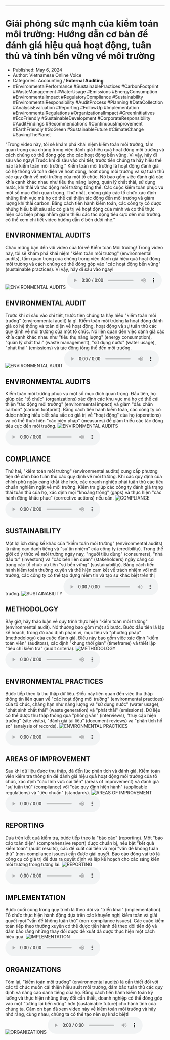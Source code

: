 
---

# Giải phóng sức mạnh của kiểm toán môi trường: Hướng dẫn cơ bản để đánh giá hiệu quả hoạt động, tuân thủ và tính bền vững về môi trường

- Published: May 6, 2024
- Author: Vietnamese Online Voice
- Categories: Accounting / **External Auditing**
- #EnvironmentalPerformance #SustainablePractices #CarbonFootprint #WasteManagement #WaterUsage #Emissions #EnergyConsumption #EnvironmentalImpact #RegulatoryCompliance #Sustainability #EnvironmentalResponsibility #AuditProcess #Planning #DataCollection #AnalysisEvaluation #Reporting #FollowUp #Implementation #EnvironmentalRegulations #OrganizationalImpact #GreenInitiatives #EcoFriendly #SustainableDevelopment #CorporateResponsibility #AuditFindings #Recommendations #ContinuousImprovement #EarthFriendly #GoGreen #SustainableFuture #ClimateChange #SavingThePlanet

"Trong video này, tôi sẽ khám phá khái niệm kiểm toán môi trường, tầm quan trọng của chúng trong việc đánh giá hiệu quả hoạt động môi trường và cách chúng có thể đóng góp cho các hoạt động bền vững. Vì vậy, hãy đi sâu vào ngay! Trước khi đi sâu vào chi tiết, trước tiên chúng ta hãy hiểu thế nào là kiểm toán môi trường." Kiểm toán môi trường là hoạt động đánh giá có hệ thống và toàn diện về hoạt động, hoạt động môi trường và sự tuân thủ các quy định về môi trường của một tổ chức. Nó bao gồm việc đánh giá các khía cạnh khác nhau như tiêu thụ năng lượng, quản lý chất thải, sử dụng nước, khí thải và tác động môi trường tổng thể. Các cuộc kiểm toán phục vụ một số mục đích quan trọng. Thứ nhất, chúng giúp các tổ chức xác định những lĩnh vực mà họ có thể cải thiện tác động đến môi trường và giảm lượng khí thải carbon. Bằng cách tiến hành kiểm toán, các công ty có được những hiểu biết sâu sắc có giá trị về hoạt động của mình và có thể thực hiện các biện pháp nhằm giảm thiểu các tác động tiêu cực đến môi trường. có thể xem chi tiết video hướng dẫn ở bên dưới nhé."


## ENVIRONMENTAL AUDITS

Chào mừng bạn đến với video của tôi về Kiểm toán Môi trường! Trong video này, tôi sẽ khám phá khái niệm "kiểm toán môi trường" (environmental audits), tầm quan trọng của chúng trong việc đánh giá hiệu quả hoạt động môi trường và cách chúng có thể đóng góp vào "các hoạt động bền vững" (sustainable practices). Vì vậy, hãy đi sâu vào ngay!
![ENVIRONMENTAL AUDITS](https://http-archiver-apis-production-80.schnworks.com/storage/images/transitions/2024-05-05/transition-16845292445-Montserrat-Medium-283593.jpg)
<audio controls>
    <source src="https://http-archiver-apis-production-80.schnworks.com/storage/storage/audio/file-7359242532.mp3" type="audio/mpeg">
</audio>



## ENVIRONMENTAL AUDIT

Trước khi đi sâu vào chi tiết, trước tiên chúng ta hãy hiểu "kiểm toán môi trường" (environmental audit) là gì. Kiểm toán môi trường là hoạt động đánh giá có hệ thống và toàn diện về hoạt động, hoạt động và sự tuân thủ các quy định về môi trường của một tổ chức. Nó liên quan đến việc đánh giá các khía cạnh khác nhau như "tiêu thụ năng lượng" (energy consumption), "quản lý chất thải" (waste management), "sử dụng nước" (water usage), "phát thải" (emissions) và tác động tổng thể đến môi trường.
![ENVIRONMENTAL AUDIT](https://http-archiver-apis-production-80.schnworks.com/storage/images/transitions/2024-05-05/transition-41496136080-Montserrat-SemiBold-512DA8.jpg)
<audio controls>
    <source src="https://http-archiver-apis-production-80.schnworks.com/storage/storage/audio/file-24732906981.mp3" type="audio/mpeg">
</audio>



## ENVIRONMENTAL AUDITS

Kiểm toán môi trường phục vụ một số mục đích quan trọng. Đầu tiên, họ giúp các "tổ chức" (organizations) xác định các khu vực mà họ có thể cải thiện "tác động môi trường" (environmental impact) và giảm "dấu chân carbon" (carbon footprint). Bằng cách tiến hành kiểm toán, các công ty có được những hiểu biết sâu sắc có giá trị về "hoạt động" của họ (operations) và có thể thực hiện "các biện pháp" (measures) để giảm thiểu các tác động tiêu cực đến môi trường.
![ENVIRONMENTAL AUDITS](https://http-archiver-apis-production-80.schnworks.com/storage/images/transitions/2024-05-05/transition-375985379-Montserrat-Black-1A237E.jpg)
<audio controls>
    <source src="https://http-archiver-apis-production-80.schnworks.com/storage/storage/audio/file-11651797715.mp3" type="audio/mpeg">
</audio>



## COMPLIANCE

Thứ hai, "kiểm toán môi trường" (environmental audits) cung cấp phương tiện để đảm bảo tuân thủ các quy định về môi trường. Khi các quy định của chính phủ ngày càng khắt khe hơn, các doanh nghiệp phải tuân thủ các tiêu chuẩn nghiêm ngặt về môi trường. Kiểm tra giúp các công ty đánh giá trạng thái tuân thủ của họ, xác định mọi "khoảng trống" (gaps) và thực hiện "các hành động khắc phục" (corrective actions) nếu cần.
![COMPLIANCE](https://http-archiver-apis-production-80.schnworks.com/storage/images/transitions/2024-05-05/transition--13492559995-Montserrat-SemiBold-004895.jpg)
<audio controls>
    <source src="https://http-archiver-apis-production-80.schnworks.com/storage/storage/audio/file-35248961586.mp3" type="audio/mpeg">
</audio>



## SUSTAINABILITY

Một lợi ích đáng kể khác của "kiểm toán môi trường" (environmental audits) là nâng cao danh tiếng và "sự tín nhiệm" của công ty (credibility). Trong thế giới có ý thức về môi trường ngày nay, "người tiêu dùng" (consumers), "nhà đầu tư" (investors) và "các bên liên quan" (stakeholders) ngày càng coi trọng các tổ chức ưu tiên "sự bền vững" (sustainability). Bằng cách tiến hành kiểm toán thường xuyên và thể hiện cam kết về trách nhiệm với môi trường, các công ty có thể tạo dựng niềm tin và tạo sự khác biệt trên thị trường.
![SUSTAINABILITY](https://http-archiver-apis-production-80.schnworks.com/storage/images/transitions/2024-05-05/transition--50240672862-Montserrat-Black-303F9F.jpg)
<audio controls>
    <source src="https://http-archiver-apis-production-80.schnworks.com/storage/storage/audio/file-57964586105.mp3" type="audio/mpeg">
</audio>



## METHODOLOGY

Bây giờ, hãy thảo luận về quy trình thực hiện "kiểm toán môi trường" (environmental audit). Nó thường bao gồm một số bước. Bước đầu tiên là lập kế hoạch, trong đó xác định phạm vi, mục tiêu và "phương pháp" (methodology) của cuộc đánh giá. Điều này bao gồm việc xác định "kiểm toán viên" (auditors), xác định "khung thời gian" (timeframe) và thiết lập "tiêu chí kiểm tra" (audit criteria).
![METHODOLOGY](https://http-archiver-apis-production-80.schnworks.com/storage/images/transitions/2024-05-05/transition--923821953-Montserrat-Medium-004895.jpg)
<audio controls>
    <source src="https://http-archiver-apis-production-80.schnworks.com/storage/storage/audio/file-26995634051.mp3" type="audio/mpeg">
</audio>



## ENVIRONMENTAL PRACTICES

Bước tiếp theo là thu thập dữ liệu. Điều này liên quan đến việc thu thập thông tin liên quan về "các hoạt động môi trường" (environmental practices) của tổ chức, chẳng hạn như năng lượng và "sử dụng nước" (water usage), "phát sinh chất thải" (waste generation) và "phát thải" (emissions). Dữ liệu có thể được thu thập thông qua "phỏng vấn" (interviews), "truy cập hiện trường" (site visits), "đánh giá tài liệu" (document reviews) và "phân tích hồ sơ" (analysis of records).
![ENVIRONMENTAL PRACTICES](https://http-archiver-apis-production-80.schnworks.com/storage/images/transitions/2024-05-05/transition--2315179693-Montserrat-Regular-303F9F.jpg)
<audio controls>
    <source src="https://http-archiver-apis-production-80.schnworks.com/storage/storage/audio/file-17768520187.mp3" type="audio/mpeg">
</audio>



## AREAS OF IMPROVEMENT

Sau khi dữ liệu được thu thập, đã đến lúc phân tích và đánh giá. Kiểm toán viên kiểm tra thông tin để đánh giá hiệu quả hoạt động môi trường của tổ chức, xác định "các lĩnh vực cải tiến" (areas of improvement) và đánh giá "sự tuân thủ" (compliance) với "các quy định hiện hành" (applicable regulations) và "tiêu chuẩn" (standards).
![AREAS OF IMPROVEMENT](https://http-archiver-apis-production-80.schnworks.com/storage/images/transitions/2024-05-05/transition-12364867492-Montserrat-SemiBold-9C27B0.jpg)
<audio controls>
    <source src="https://http-archiver-apis-production-80.schnworks.com/storage/storage/audio/file-7924757559.mp3" type="audio/mpeg">
</audio>



## REPORTING

Dựa trên kết quả kiểm tra, bước tiếp theo là "báo cáo" (reporting). Một "báo cáo toàn diện" (comprehensive report) được chuẩn bị, nêu bật "kết quả kiểm toán" (audit results), các đề xuất cải tiến và mọi "vấn đề không tuân thủ" (non-compliance issues) cần được giải quyết. Báo cáo đóng vai trò là công cụ có giá trị để đưa ra quyết định và lập kế hoạch cho các sáng kiến ​​môi trường trong tương lai.
![REPORTING](https://http-archiver-apis-production-80.schnworks.com/storage/images/transitions/2024-05-05/transition--10141510557-Montserrat-Bold-4A148C.jpg)
<audio controls>
    <source src="https://http-archiver-apis-production-80.schnworks.com/storage/storage/audio/file-12849069319.mp3" type="audio/mpeg">
</audio>



## IMPLEMENTATION

Bước cuối cùng trong quy trình là theo dõi và "triển khai" (implementation). Tổ chức thực hiện hành động dựa trên các khuyến nghị kiểm toán và giải quyết mọi "vấn đề không tuân thủ" (non-compliance issues). Các cuộc kiểm toán tiếp theo thường xuyên có thể được tiến hành để theo dõi tiến độ và đảm bảo rằng những thay đổi được đề xuất đã được thực hiện một cách hiệu quả.
![IMPLEMENTATION](https://http-archiver-apis-production-80.schnworks.com/storage/images/transitions/2024-05-05/transition-1018137959-Montserrat-Medium-4A148C.jpg)
<audio controls>
    <source src="https://http-archiver-apis-production-80.schnworks.com/storage/storage/audio/file-39246451370.mp3" type="audio/mpeg">
</audio>



## ORGANIZATIONS

Tóm lại, "kiểm toán môi trường" (environmental audits) là cần thiết đối với các tổ chức muốn cải thiện hiệu suất môi trường, đảm bảo tuân thủ các quy định và nâng cao danh tiếng của họ. Bằng cách tiến hành kiểm toán kỹ lưỡng và thực hiện những thay đổi cần thiết, doanh nghiệp có thể đóng góp vào một "tương lai bền vững" hơn (sustainable future) cho hành tinh của chúng ta. Cảm ơn bạn đã xem video này về kiểm toán môi trường và hãy nhớ rằng, cùng nhau, chúng ta có thể tạo nên sự khác biệt!
![ORGANIZATIONS](https://http-archiver-apis-production-80.schnworks.com/storage/images/transitions/2024-05-05/transition-13965958909-Montserrat-ExtraBold-283593.jpg)
<audio controls>
    <source src="https://http-archiver-apis-production-80.schnworks.com/storage/storage/audio/file-465102985.mp3" type="audio/mpeg">
</audio>

